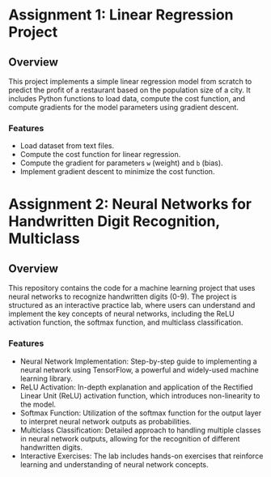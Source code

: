 # Assignment 1: Linear Regression Project

## Overview

This project implements a simple linear regression model from scratch to predict the profit of a restaurant based on the population size of a city. It includes Python functions to load data, compute the cost function, and compute gradients for the model parameters using gradient descent.

### Features

- Load dataset from text files.
- Compute the cost function for linear regression.
- Compute the gradient for parameters `w` (weight) and `b` (bias).
- Implement gradient descent to minimize the cost function.


# Assignment 2: Neural Networks for Handwritten Digit Recognition, Multiclass


## Overview

This repository contains the code for a machine learning project that uses neural networks to recognize handwritten digits (0-9). The project is structured as an interactive practice lab, where users can understand and implement the key concepts of neural networks, including the ReLU activation function, the softmax function, and multiclass classification.

### Features
- Neural Network Implementation: Step-by-step guide to implementing a neural network using TensorFlow, a powerful and widely-used machine learning library.
- ReLU Activation: In-depth explanation and application of the Rectified Linear Unit (ReLU) activation function, which introduces non-linearity to the model.
- Softmax Function: Utilization of the softmax function for the output layer to interpret neural network outputs as probabilities.
- Multiclass Classification: Detailed approach to handling multiple classes in neural network outputs, allowing for the recognition of different handwritten digits.
- Interactive Exercises: The lab includes hands-on exercises that reinforce learning and understanding of neural network concepts.


